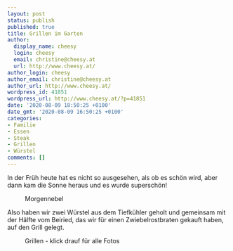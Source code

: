 ```yaml
---
layout: post
status: publish
published: true
title: Grillen im Garten
author:
  display_name: cheesy
  login: cheesy
  email: christine@cheesy.at
  url: http://www.cheesy.at/
author_login: cheesy
author_email: christine@cheesy.at
author_url: http://www.cheesy.at/
wordpress_id: 41851
wordpress_url: http://www.cheesy.at/?p=41851
date: '2020-08-09 18:50:25 +0100'
date_gmt: '2020-08-09 16:50:25 +0100'
categories:
- Familie
- Essen
- Steak
- Grillen
- Würstel
comments: []
---
```

<!-- wp:paragraph -->
In der Früh heute hat es nicht so ausgesehen, als ob es schön wird, aber dann kam die Sonne heraus und es wurde superschön!
<!-- /wp:paragraph -->
<!-- wp:image {"id":41834} -->
<figure class="wp-block-image"><img src="http://www.cheesy.at/wp-content/uploads/BBQ-001-1.jpg" alt="" class="wp-image-41834"><br>
<figcaption>Morgennebel</figcaption>
</figure>
<!-- /wp:image -->
<!-- wp:paragraph -->
Also haben wir zwei Würstel aus dem Tiefkühler geholt und gemeinsam mit der Hälfte vom Beiried, das wir für einen Zwiebelrostbraten gekauft haben, auf den Grill gelegt.
<!-- /wp:paragraph -->
<!-- wp:image {"id":41840,"linkDestination":"custom"} -->
<figure class="wp-block-image"><a href="http://www.cheesy.at/fotos/leben-in-belfast/2020-2/grillen-bei-sonnigem-wetter/"><img src="http://www.cheesy.at/wp-content/uploads/BBQ-007-1.jpg" alt="" class="wp-image-41840"></a><br>
<figcaption>Grillen - klick drauf für alle Fotos</figcaption>
</figure>
<!-- /wp:image -->
